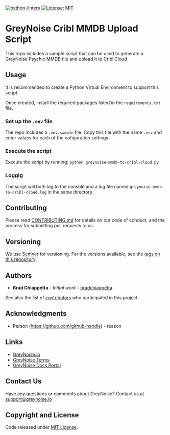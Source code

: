 [![python-linters](https://github.com/GreyNoise-Intelligence/greynoise-cribl-mmdb/workflows/python_linters/badge.svg)](https://github.com/GreyNoise-Intelligence/greynoise-cribl-mmdb/actions?query=workflow%3Apython_linters)
[![License: MIT](https://img.shields.io/badge/License-MIT-yellow.svg)](https://opensource.org/licenses/MIT)

# GreyNoise Cribl MMDB Upload Script

This repo includes a sample script that can be used to generate a GreyNoise Psychic MMDB file and upload it to Cribl.Cloud

## Usage 

It is recommended to create a Python Virtual Environment to support this script.

Once created, install the required packages listed in the `requirements.txt` file.

### Set up the `.env` file

The repo includes a `.env.sample` file.  Copy this file with the name `.env` and enter values for each of the cofiguration settings.

### Execute the script

Execute the script by running: `python greynoise-mmdb-to-cribl-cloud.py`

### Loggig

The script will both log to the console and a log file named `greynoise-mmdb-to-cribl-cloud.log` in the same directory.

## Contributing

Please read [CONTRIBUTING.md](CONTRIBUTING.md) for details on our code of conduct, and the process for submitting pull requests to us.

## Versioning

We use [SemVer](http://semver.org/) for versioning. For the versions available, see the [tags on this repository](https://github.com/GreyNoise-Intelligence/greynoise-cribl-mmdb/tags).

## Authors

* **Brad Chiappetta** - *Initial work* - [bradchiappetta](https://github.com/bradchiappetta)

See also the list of [contributors](https://github.com/GreyNoise-Intelligence/greynoise-cribl-mmdb/contributors) who participated in this project.

## Acknowledgments

* Person (https://github.com/github-handle) - reason


## Links

* [GreyNoise.io](https://greynoise.io)
* [GreyNoise Terms](https://greynoise.io/terms)
* [GreyNoise Docs Portal](https://doc.greynoise.io)

## Contact Us

Have any questions or comments about GreyNoise?  Contact us at [support@greynoise.io](mailto:support@greynoise.io)

## Copyright and License

Code released under [MIT License](LICENSE).
